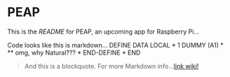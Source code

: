 # PEAP

This is the *README* for PEAP, an upcoming app for Raspberry Pi...

Code looks like this is markdown...
    DEFINE DATA
    LOCAL
    *
    1 DUMMY                           (A1)
    *
    ** omg, why Natural???
    *
    END-DEFINE
    *
    END

> And this is a blockquote. For more Markdown info...[link wiki!](http://en.wikipedia.org/wiki/Markdown)


